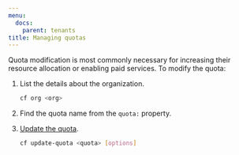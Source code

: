 ```yaml
---
menu:
  docs:
    parent: tenants
title: Managing quotas
---
```


Quota modification is most commonly necessary for increasing their resource allocation or enabling paid services. To modify the quota:

1. List the details about the organization.

    ```bash
    cf org <org>
    ```

1. Find the quota name from the `quota:` property.
1. [Update the quota](https://docs.cloudfoundry.org/adminguide/quota-plans.html#update-quota).

    ```bash
    cf update-quota <quota> [options]
    ```
